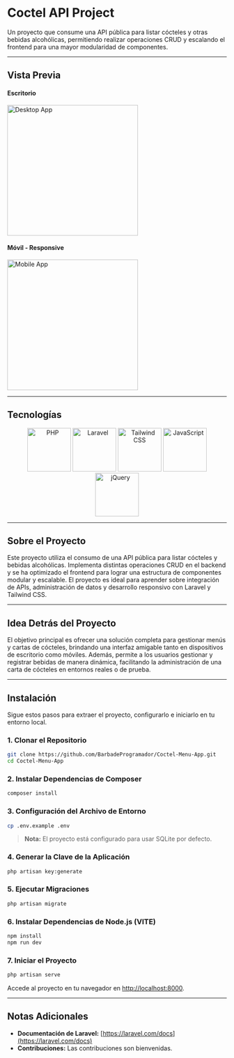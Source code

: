 # Coctel API Project

Un proyecto que consume una API pública para listar cócteles y otras bebidas alcohólicas, permitiendo realizar operaciones CRUD y escalando el frontend para una mayor modularidad de componentes.

---

## Vista Previa

#### Escritorio
<img src="https://github.com/user-attachments/assets/14d88eab-c7bf-4365-9c98-70e00566c588" alt="Desktop App" width="300">

#### Móvil - Responsive
<img src="https://github.com/user-attachments/assets/75759b01-e7ee-4448-9737-5a5a78236cbc" alt="Mobile App" width="300">

---

## Tecnologías

<p align="center">
  <img src="https://img.shields.io/badge/PHP-777BB4?style=for-the-badge&logo=php&logoColor=white" alt="PHP" width="100">
  <img src="https://img.shields.io/badge/Laravel-FF2D20?style=for-the-badge&logo=laravel&logoColor=white" alt="Laravel" width="100">
  <img src="https://img.shields.io/badge/Tailwind%20CSS-38B2AC?style=for-the-badge&logo=tailwind-css&logoColor=white" alt="Tailwind CSS" width="100">
  <img src="https://img.shields.io/badge/JavaScript-F7DF1E?style=for-the-badge&logo=javascript&logoColor=black" alt="JavaScript" width="100">
  <img src="https://img.shields.io/badge/jQuery-0769AD?style=for-the-badge&logo=jquery&logoColor=white" alt="jQuery" width="100">
</p>

---

## Sobre el Proyecto

Este proyecto utiliza el consumo de una API pública para listar cócteles y bebidas alcohólicas. Implementa distintas operaciones CRUD en el backend y se ha optimizado el frontend para lograr una estructura de componentes modular y escalable. El proyecto es ideal para aprender sobre integración de APIs, administración de datos y desarrollo responsivo con Laravel y Tailwind CSS.

---

## Idea Detrás del Proyecto

El objetivo principal es ofrecer una solución completa para gestionar menús y cartas de cócteles, brindando una interfaz amigable tanto en dispositivos de escritorio como móviles. Además, permite a los usuarios gestionar y registrar bebidas de manera dinámica, facilitando la administración de una carta de cócteles en entornos reales o de prueba.

---

## Instalación

Sigue estos pasos para extraer el proyecto, configurarlo e iniciarlo en tu entorno local.

### 1. Clonar el Repositorio

```bash
git clone https://github.com/BarbadeProgramador/Coctel-Menu-App.git
cd Coctel-Menu-App
```

### 2. Instalar Dependencias de Composer

```bash
composer install
```

### 3. Configuración del Archivo de Entorno

```bash
cp .env.example .env
```

> **Nota:** El proyecto está configurado para usar SQLite por defecto.

### 4. Generar la Clave de la Aplicación

```bash
php artisan key:generate
```

### 5. Ejecutar Migraciones

```bash
php artisan migrate
```

### 6. Instalar Dependencias de Node.js (VITE)

```bash
npm install
npm run dev
```

### 7. Iniciar el Proyecto

```bash
php artisan serve
```

Accede al proyecto en tu navegador en [http://localhost:8000](http://localhost:8000).

---

## Notas Adicionales

- **Documentación de Laravel:** [https://laravel.com/docs](https://laravel.com/docs)
- **Contribuciones:** Las contribuciones son bienvenidas.
